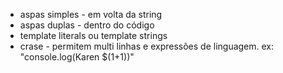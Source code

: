 * aspas simples - em volta da string
* aspas duplas - dentro do código
* template literals ou template strings
* crase - permitem multi linhas e expressões de linguagem. ex: "console.log(Karen $(1+1))"